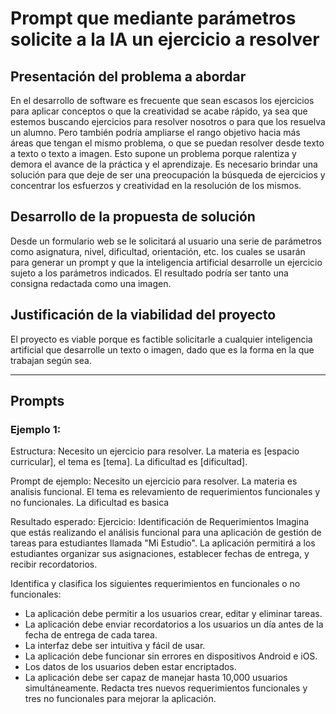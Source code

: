 # Prompt que mediante parámetros solicite a la IA un ejercicio a resolver

## Presentación del problema a abordar

En el desarrollo de software es frecuente que sean escasos los ejercicios para aplicar conceptos o que la creatividad se acabe rápido, ya sea que estemos buscando ejercicios para resolver nosotros o para que los resuelva un alumno. Pero también podría ampliarse el rango objetivo hacia más áreas que tengan el mismo problema, o que se puedan resolver desde texto a texto o texto a imagen. 
Esto supone un problema porque ralentiza y demora el avance de la práctica y el aprendizaje. 
Es necesario brindar una solución para que deje de ser una preocupación la búsqueda de ejercicios y concentrar los esfuerzos y creatividad en la resolución de los mismos.

## Desarrollo de la propuesta de solución

Desde un formulario web se le solicitará al usuario una serie de parámetros como asignatura, nivel, dificultad, orientación, etc. los cuales se usarán para generar un prompt y que la inteligencia artificial desarrolle un ejercicio sujeto a los parámetros indicados. 
El resultado podría ser tanto una consigna redactada como una imagen.

## Justificación de la viabilidad del proyecto

El proyecto es viable porque es factible solicitarle a cualquier inteligencia artificial que desarrolle un texto o imagen, dado que es la forma en la que trabajan según sea.

<hr />

## Prompts

### Ejemplo 1:
Estructura: Necesito un ejercicio para resolver. La materia es [espacio curricular], el tema es [tema]. La dificultad es [dificultad].

Prompt de ejemplo: Necesito un ejercicio para resolver. La materia es analisis funcional. El tema es relevamiento de requerimientos funcionales y no funcionales. La dificultad es basica

Resultado esperado:
Ejercicio: Identificación de Requerimientos
Imagina que estás realizando el análisis funcional para una aplicación de gestión de tareas para estudiantes llamada "Mi Estudio". La aplicación permitirá a los estudiantes organizar sus asignaciones, establecer fechas de entrega, y recibir recordatorios.

Identifica y clasifica los siguientes requerimientos en funcionales o no funcionales:

- La aplicación debe permitir a los usuarios crear, editar y eliminar tareas.
- La aplicación debe enviar recordatorios a los usuarios un día antes de la fecha de entrega de cada tarea.
- La interfaz debe ser intuitiva y fácil de usar.
- La aplicación debe funcionar sin errores en dispositivos Android e iOS.
- Los datos de los usuarios deben estar encriptados.
- La aplicación debe ser capaz de manejar hasta 10,000 usuarios simultáneamente.
Redacta tres nuevos requerimientos funcionales y tres no funcionales para mejorar la aplicación.
